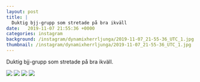 ```yaml
---
layout: post
title: |
  Duktig bjj-grupp som stretade på bra ikväll
date:   2019-11-07 21:55:36 +0000
categories: instagram
background: /instagram/dynamixherrljunga/2019-11-07_21-55-36_UTC_1.jpg
thumbnail: /instagram/dynamixherrljunga/2019-11-07_21-55-36_UTC_1.jpg
---
```

Duktig bjj-grupp som stretade på bra ikväll. 



<img src='/www-dynamix-herrljunga/instagram/dynamixherrljunga/2019-11-07_21-55-36_UTC_1.jpg' class='img-fluid' />


<img src='/www-dynamix-herrljunga/instagram/dynamixherrljunga/2019-11-07_21-55-36_UTC_2.jpg' class='img-fluid' />


<img src='/www-dynamix-herrljunga/instagram/dynamixherrljunga/2019-11-07_21-55-36_UTC_3.jpg' class='img-fluid' />


<img src='/www-dynamix-herrljunga/instagram/dynamixherrljunga/2019-11-07_21-55-36_UTC_4.jpg' class='img-fluid' />
